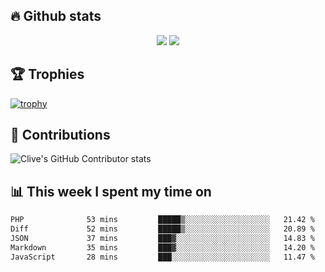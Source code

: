 ## &#128293; Github stats

<!-- GitHub Readme Streak Stats - https://github.com/DenverCoder1/github-readme-streak-stats -->
<p align="center">

<picture>
  <source 
    srcset="https://github-readme-stats.vercel.app/api?username=clivewalkden&count_private=true&show_icons=true&theme=darcula"
    media="(prefers-color-scheme: dark)"
  />
  <source
    srcset="https://github-readme-stats.vercel.app/api?username=clivewalkden&count_private=true&show_icons=true&theme=calm"
    media="(prefers-color-scheme: light), (prefers-color-scheme: no-preference)"
  />
  <img src="https://github-readme-stats.vercel.app/api?username=clivewalkden&count_private=true&show_icons=true&theme=darcula" />
</picture>

<a href="https://git.io/streak-stats" target="_blank">
  <img src="http://github-readme-streak-stats.herokuapp.com?user=clivewalkden&theme=darcula&date_format=j%20M%5B%20Y%5D" />
</a>

</p>

## &#127942; Trophies
[![trophy](https://github-profile-trophy.vercel.app/?username=clivewalkden&theme=onedark)](https://github.com/clivewalkden/github-profile-trophy)

## &#129309; Contributions
![Clive's GitHub Contributor stats](https://github-contributor-stats.vercel.app/api?username=clivewalkden)

## &#128202; This week I spent my time on
<!--START_SECTION:waka-->

```txt
PHP              53 mins         █████▒░░░░░░░░░░░░░░░░░░░   21.42 %
Diff             52 mins         █████▒░░░░░░░░░░░░░░░░░░░   20.89 %
JSON             37 mins         ███▓░░░░░░░░░░░░░░░░░░░░░   14.83 %
Markdown         35 mins         ███▓░░░░░░░░░░░░░░░░░░░░░   14.20 %
JavaScript       28 mins         ███░░░░░░░░░░░░░░░░░░░░░░   11.47 %
```

<!--END_SECTION:waka-->
